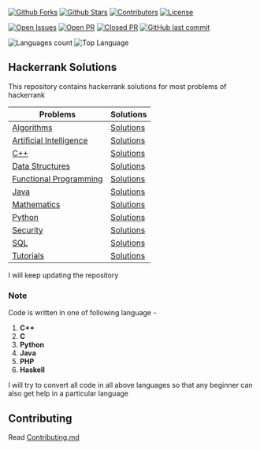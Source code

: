 [![Github Forks](https://img.shields.io/github/forks/rajat19/Hackerrank.svg?style=for-the-badge)](https://github.com/rajat19/Hackerrank/network/members)
[![Github Stars](https://img.shields.io/github/stars/rajat19/Hackerrank.svg?style=for-the-badge)](https://github.com/rajat19/Hackerrank/stargazers)
[![Contributors](https://img.shields.io/github/contributors/rajat19/Hackerrank.svg?style=for-the-badge)](https://github.com/rajat19/Hackerrank/graphs/contributors)
[![License](https://img.shields.io/github/license/rajat19/Hackerrank.svg?style=for-the-badge)](https://github.com/rajat19/Hackerrank/blob/master/LICENSE)

[![Open Issues](https://img.shields.io/github/issues-raw/rajat19/Hackerrank.svg?style=for-the-badge)](https://www.github.com/rajat19/Hackerrank/issues)
[![Open PR](https://img.shields.io/github/issues-pr-raw/rajat19/Hackerrank?label=open%20PR&style=for-the-badge)](https://github.com/rajat19/Hackerrank/pulls)
[![Closed PR](https://img.shields.io/github/issues-pr-closed-raw/rajat19/Hackerrank?label=closed%20PR&style=for-the-badge)](https://github.com/rajat19/Hackerrank/pulls?q=is%3Apr+is%3Aclosed)
[![GitHub last commit](https://img.shields.io/github/last-commit/rajat19/Hackerrank.svg?style=for-the-badge)](https://github.com/rajat19/Hackerrank/commits/master)

![Languages count](https://img.shields.io/github/languages/count/rajat19/Hackerrank.svg?style=for-the-badge)
![Top Language](https://img.shields.io/github/languages/top/rajat19/Hackerrank.svg?style=for-the-badge)

## Hackerrank Solutions

This repository contains hackerrank solutions for most problems of hackerrank

|Problems|Solutions|
|---|---|
|<a href="https://www.hackerrank.com/domains/algorithms">Algorithms</a>|<a href="Algorithms">Solutions</a>|
|<a href="https://www.hackerrank.com/domains/artificial-intelligence">Artificial Intelligence</a>|<a href="Artificial-Intelligence">Solutions</a>|
|<a href="https://www.hackerrank.com/domains/cpp">C++</a>|<a href="C++">Solutions</a>|
|<a href="https://www.hackerrank.com/domains/data-structures">Data Structures</a>|<a href="Data-Structures">Solutions</a>|
|<a href="https://www.hackerrank.com/domains/fp">Functional Programming</a>|<a href="Functional-Programming">Solutions</a>|
|<a href="https://www.hackerrank.com/domains/java">Java</a>|<a href="Java">Solutions</a>|
|<a href="https://www.hackerrank.com/domains/mathematics">Mathematics</a>|<a href="Mathematics">Solutions</a>|
|<a href="https://www.hackerrank.com/domains/python">Python</a>|<a href="Python">Solutions</a>|
|<a href="https://www.hackerrank.com/domains/security">Security</a>|<a href="Security">Solutions</a>|
|<a href="https://www.hackerrank.com/domains/sql">SQL</a>|<a href="SQL">Solutions</a>|
|<a href="https://www.hackerrank.com/domains/tutorials">Tutorials</a>|<a href="Tutorials">Solutions</a>|

I will keep updating the repository

### Note
Code is written in one of following language -
1. **C++**
2. **C**
3. **Python**
4. **Java**
5. **PHP**
6. **Haskell**

I will try to convert all code in all above languages so that any beginner can also get help in a particular language

## Contributing
Read <a href="Contributing.md">Contributing.md</a>
